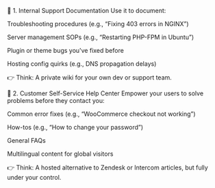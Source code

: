 🧩 1. Internal Support Documentation
Use it to document:

Troubleshooting procedures (e.g., “Fixing 403 errors in NGINX”)

Server management SOPs (e.g., “Restarting PHP-FPM in Ubuntu”)

Plugin or theme bugs you've fixed before

Hosting config quirks (e.g., DNS propagation delays)

👉 Think: A private wiki for your own dev or support team.

🧩 2. Customer Self-Service Help Center
Empower your users to solve problems before they contact you:

Common error fixes (e.g., “WooCommerce checkout not working”)

How-tos (e.g., “How to change your password”)

General FAQs

Multilingual content for global visitors

👉 Think: A hosted alternative to Zendesk or Intercom articles, but fully under your control.
